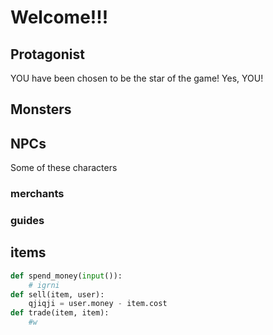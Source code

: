 # Welcome!!!
## Protagonist
YOU have been chosen to be the star of the game! Yes, YOU!
## Monsters

## NPCs
Some of these characters 
### merchants
### guides
## items
```python
def spend_money(input()):
    # igrni
def sell(item, user):
    qjiqji = user.money - item.cost
def trade(item, item):
    #w
```
